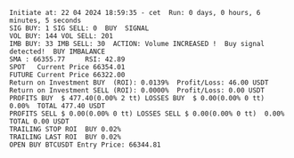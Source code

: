     Initiate at: 22 04 2024 18:59:35 - cet  Run: 0 days, 0 hours, 6 minutes, 5 seconds
    SIG BUY: 1 SIG SELL: 0  BUY  SIGNAL
    VOL BUY: 144 VOL SELL: 201
    IMB BUY: 33 IMB SELL: 30  ACTION: Volume INCREASED !  Buy signal detected!  BUY IMBALANCE
    SMA : 66355.77     RSI: 42.89
    SPOT   Current Price 66354.01
    FUTURE Current Price 66322.00
    Return on Investment BUY  (ROI): 0.0139%  Profit/Loss: 46.00 USDT
    Return on Investment SELL (ROI): 0.0000%  Profit/Loss: 0.00 USDT
    PROFITS BUY  $ 477.40(0.00% 2 tt) LOSSES BUY  $ 0.00(0.00% 0 tt)  0.00%  TOTAL 477.40 USDT
    PROFITS SELL $ 0.00(0.00% 0 tt) LOSSES SELL $ 0.00(0.00% 0 tt)  0.00%  TOTAL 0.00 USDT
    TRAILING STOP ROI  BUY 0.02%
    TRAILING LAST ROI  BUY 0.02%
    OPEN BUY BTCUSDT Entry Price: 66344.81
